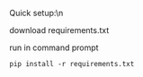 Quick setup:\n

download requirements.txt

run in command prompt

```pip install -r requirements.txt```

